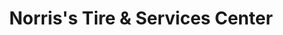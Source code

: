 ---
title: "Norris's Tire & Services Center"
url: /chinquapin/norriss-tire-and-services-center/
shop: tyres
---